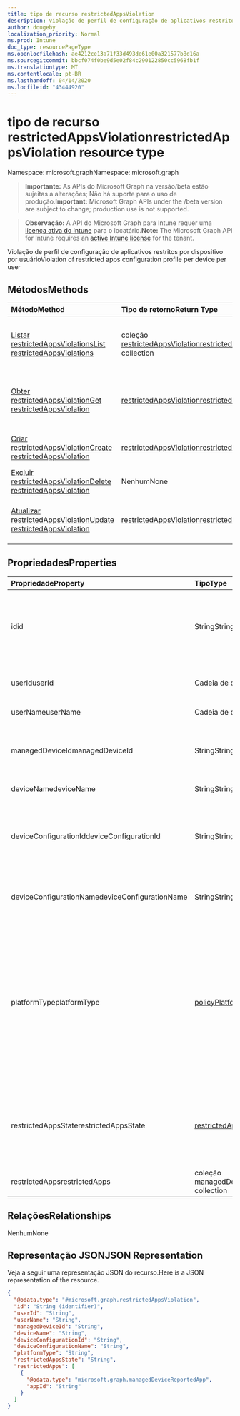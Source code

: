 ```yaml
---
title: tipo de recurso restrictedAppsViolation
description: Violação de perfil de configuração de aplicativos restritos por dispositivo por usuário
author: dougeby
localization_priority: Normal
ms.prod: Intune
doc_type: resourcePageType
ms.openlocfilehash: ae4212ce13a71f33d493de61e00a321577b8d16a
ms.sourcegitcommit: bbcf074f0be9d5e02f84c290122850cc5968fb1f
ms.translationtype: MT
ms.contentlocale: pt-BR
ms.lasthandoff: 04/14/2020
ms.locfileid: "43444920"
---
```

# <a name="restrictedappsviolation-resource-type"></a><span data-ttu-id="3148e-103">tipo de recurso restrictedAppsViolation</span><span class="sxs-lookup"><span data-stu-id="3148e-103">restrictedAppsViolation resource type</span></span>

<span data-ttu-id="3148e-104">Namespace: microsoft.graph</span><span class="sxs-lookup"><span data-stu-id="3148e-104">Namespace: microsoft.graph</span></span>

> <span data-ttu-id="3148e-105">**Importante:** As APIs do Microsoft Graph na versão/beta estão sujeitas a alterações; Não há suporte para o uso de produção.</span><span class="sxs-lookup"><span data-stu-id="3148e-105">**Important:** Microsoft Graph APIs under the /beta version are subject to change; production use is not supported.</span></span>

> <span data-ttu-id="3148e-106">**Observação:** A API do Microsoft Graph para Intune requer uma [licença ativa do Intune](https://go.microsoft.com/fwlink/?linkid=839381) para o locatário.</span><span class="sxs-lookup"><span data-stu-id="3148e-106">**Note:** The Microsoft Graph API for Intune requires an [active Intune license](https://go.microsoft.com/fwlink/?linkid=839381) for the tenant.</span></span>

<span data-ttu-id="3148e-107">Violação de perfil de configuração de aplicativos restritos por dispositivo por usuário</span><span class="sxs-lookup"><span data-stu-id="3148e-107">Violation of restricted apps configuration profile per device per user</span></span>

## <a name="methods"></a><span data-ttu-id="3148e-108">Métodos</span><span class="sxs-lookup"><span data-stu-id="3148e-108">Methods</span></span>
|<span data-ttu-id="3148e-109">Método</span><span class="sxs-lookup"><span data-stu-id="3148e-109">Method</span></span>|<span data-ttu-id="3148e-110">Tipo de retorno</span><span class="sxs-lookup"><span data-stu-id="3148e-110">Return Type</span></span>|<span data-ttu-id="3148e-111">Descrição</span><span class="sxs-lookup"><span data-stu-id="3148e-111">Description</span></span>|
|:---|:---|:---|
|[<span data-ttu-id="3148e-112">Listar restrictedAppsViolations</span><span class="sxs-lookup"><span data-stu-id="3148e-112">List restrictedAppsViolations</span></span>](../api/intune-deviceconfig-restrictedappsviolation-list.md)|<span data-ttu-id="3148e-113">coleção [restrictedAppsViolation](../resources/intune-deviceconfig-restrictedappsviolation.md)</span><span class="sxs-lookup"><span data-stu-id="3148e-113">[restrictedAppsViolation](../resources/intune-deviceconfig-restrictedappsviolation.md) collection</span></span>|<span data-ttu-id="3148e-114">Listar Propriedades e relações dos objetos [restrictedAppsViolation](../resources/intune-deviceconfig-restrictedappsviolation.md) .</span><span class="sxs-lookup"><span data-stu-id="3148e-114">List properties and relationships of the [restrictedAppsViolation](../resources/intune-deviceconfig-restrictedappsviolation.md) objects.</span></span>|
|[<span data-ttu-id="3148e-115">Obter restrictedAppsViolation</span><span class="sxs-lookup"><span data-stu-id="3148e-115">Get restrictedAppsViolation</span></span>](../api/intune-deviceconfig-restrictedappsviolation-get.md)|[<span data-ttu-id="3148e-116">restrictedAppsViolation</span><span class="sxs-lookup"><span data-stu-id="3148e-116">restrictedAppsViolation</span></span>](../resources/intune-deviceconfig-restrictedappsviolation.md)|<span data-ttu-id="3148e-117">Leia as propriedades e as relações do objeto [restrictedAppsViolation](../resources/intune-deviceconfig-restrictedappsviolation.md) .</span><span class="sxs-lookup"><span data-stu-id="3148e-117">Read properties and relationships of the [restrictedAppsViolation](../resources/intune-deviceconfig-restrictedappsviolation.md) object.</span></span>|
|[<span data-ttu-id="3148e-118">Criar restrictedAppsViolation</span><span class="sxs-lookup"><span data-stu-id="3148e-118">Create restrictedAppsViolation</span></span>](../api/intune-deviceconfig-restrictedappsviolation-create.md)|[<span data-ttu-id="3148e-119">restrictedAppsViolation</span><span class="sxs-lookup"><span data-stu-id="3148e-119">restrictedAppsViolation</span></span>](../resources/intune-deviceconfig-restrictedappsviolation.md)|<span data-ttu-id="3148e-120">Criar um novo objeto [restrictedAppsViolation](../resources/intune-deviceconfig-restrictedappsviolation.md) .</span><span class="sxs-lookup"><span data-stu-id="3148e-120">Create a new [restrictedAppsViolation](../resources/intune-deviceconfig-restrictedappsviolation.md) object.</span></span>|
|[<span data-ttu-id="3148e-121">Excluir restrictedAppsViolation</span><span class="sxs-lookup"><span data-stu-id="3148e-121">Delete restrictedAppsViolation</span></span>](../api/intune-deviceconfig-restrictedappsviolation-delete.md)|<span data-ttu-id="3148e-122">Nenhum</span><span class="sxs-lookup"><span data-stu-id="3148e-122">None</span></span>|<span data-ttu-id="3148e-123">Exclui [restrictedAppsViolation](../resources/intune-deviceconfig-restrictedappsviolation.md).</span><span class="sxs-lookup"><span data-stu-id="3148e-123">Deletes a [restrictedAppsViolation](../resources/intune-deviceconfig-restrictedappsviolation.md).</span></span>|
|[<span data-ttu-id="3148e-124">Atualizar restrictedAppsViolation</span><span class="sxs-lookup"><span data-stu-id="3148e-124">Update restrictedAppsViolation</span></span>](../api/intune-deviceconfig-restrictedappsviolation-update.md)|[<span data-ttu-id="3148e-125">restrictedAppsViolation</span><span class="sxs-lookup"><span data-stu-id="3148e-125">restrictedAppsViolation</span></span>](../resources/intune-deviceconfig-restrictedappsviolation.md)|<span data-ttu-id="3148e-126">Atualiza as propriedades de um objeto [restrictedAppsViolation](../resources/intune-deviceconfig-restrictedappsviolation.md) .</span><span class="sxs-lookup"><span data-stu-id="3148e-126">Update the properties of a [restrictedAppsViolation](../resources/intune-deviceconfig-restrictedappsviolation.md) object.</span></span>|

## <a name="properties"></a><span data-ttu-id="3148e-127">Propriedades</span><span class="sxs-lookup"><span data-stu-id="3148e-127">Properties</span></span>
|<span data-ttu-id="3148e-128">Propriedade</span><span class="sxs-lookup"><span data-stu-id="3148e-128">Property</span></span>|<span data-ttu-id="3148e-129">Tipo</span><span class="sxs-lookup"><span data-stu-id="3148e-129">Type</span></span>|<span data-ttu-id="3148e-130">Descrição</span><span class="sxs-lookup"><span data-stu-id="3148e-130">Description</span></span>|
|:---|:---|:---|
|<span data-ttu-id="3148e-131">id</span><span class="sxs-lookup"><span data-stu-id="3148e-131">id</span></span>|<span data-ttu-id="3148e-132">String</span><span class="sxs-lookup"><span data-stu-id="3148e-132">String</span></span>|<span data-ttu-id="3148e-133">Identificador exclusivo do objeto.</span><span class="sxs-lookup"><span data-stu-id="3148e-133">Unique identifier for the object.</span></span> <span data-ttu-id="3148e-134">Composto de AccountId, DeviceID, PolicyId e userId</span><span class="sxs-lookup"><span data-stu-id="3148e-134">Composed from accountId, deviceId, policyId and userId</span></span>|
|<span data-ttu-id="3148e-135">userId</span><span class="sxs-lookup"><span data-stu-id="3148e-135">userId</span></span>|<span data-ttu-id="3148e-136">Cadeia de caracteres</span><span class="sxs-lookup"><span data-stu-id="3148e-136">String</span></span>|<span data-ttu-id="3148e-137">O identificador exclusivo do usuário deve ser GUID</span><span class="sxs-lookup"><span data-stu-id="3148e-137">User unique identifier, must be Guid</span></span>|
|<span data-ttu-id="3148e-138">userName</span><span class="sxs-lookup"><span data-stu-id="3148e-138">userName</span></span>|<span data-ttu-id="3148e-139">Cadeia de caracteres</span><span class="sxs-lookup"><span data-stu-id="3148e-139">String</span></span>|<span data-ttu-id="3148e-140">Nome de usuário</span><span class="sxs-lookup"><span data-stu-id="3148e-140">User name</span></span>|
|<span data-ttu-id="3148e-141">managedDeviceId</span><span class="sxs-lookup"><span data-stu-id="3148e-141">managedDeviceId</span></span>|<span data-ttu-id="3148e-142">String</span><span class="sxs-lookup"><span data-stu-id="3148e-142">String</span></span>|<span data-ttu-id="3148e-143">O identificador exclusivo do dispositivo gerenciado deve ser GUID</span><span class="sxs-lookup"><span data-stu-id="3148e-143">Managed device unique identifier, must be Guid</span></span>|
|<span data-ttu-id="3148e-144">deviceName</span><span class="sxs-lookup"><span data-stu-id="3148e-144">deviceName</span></span>|<span data-ttu-id="3148e-145">String</span><span class="sxs-lookup"><span data-stu-id="3148e-145">String</span></span>|<span data-ttu-id="3148e-146">Nome do dispositivo</span><span class="sxs-lookup"><span data-stu-id="3148e-146">Device name</span></span>|
|<span data-ttu-id="3148e-147">deviceConfigurationId</span><span class="sxs-lookup"><span data-stu-id="3148e-147">deviceConfigurationId</span></span>|<span data-ttu-id="3148e-148">String</span><span class="sxs-lookup"><span data-stu-id="3148e-148">String</span></span>|<span data-ttu-id="3148e-149">O identificador exclusivo do perfil de configuração do dispositivo deve ser GUID</span><span class="sxs-lookup"><span data-stu-id="3148e-149">Device configuration profile unique identifier, must be Guid</span></span>|
|<span data-ttu-id="3148e-150">deviceConfigurationName</span><span class="sxs-lookup"><span data-stu-id="3148e-150">deviceConfigurationName</span></span>|<span data-ttu-id="3148e-151">String</span><span class="sxs-lookup"><span data-stu-id="3148e-151">String</span></span>|<span data-ttu-id="3148e-152">Nome do perfil de configuração do dispositivo</span><span class="sxs-lookup"><span data-stu-id="3148e-152">Device configuration profile name</span></span>|
|<span data-ttu-id="3148e-153">platformType</span><span class="sxs-lookup"><span data-stu-id="3148e-153">platformType</span></span>|[<span data-ttu-id="3148e-154">policyPlatformType</span><span class="sxs-lookup"><span data-stu-id="3148e-154">policyPlatformType</span></span>](../resources/intune-shared-policyplatformtype.md)|<span data-ttu-id="3148e-155">Tipo de plataforma.</span><span class="sxs-lookup"><span data-stu-id="3148e-155">Platform type.</span></span> <span data-ttu-id="3148e-156">Os valores possíveis são: `android`, `androidForWork`, `iOS`, `macOS`, `windowsPhone81`, `windows81AndLater`, `windows10AndLater`, `androidWorkProfile`, `windows10XProfile`, `all`.</span><span class="sxs-lookup"><span data-stu-id="3148e-156">Possible values are: `android`, `androidForWork`, `iOS`, `macOS`, `windowsPhone81`, `windows81AndLater`, `windows10AndLater`, `androidWorkProfile`, `windows10XProfile`, `all`.</span></span>|
|<span data-ttu-id="3148e-157">restrictedAppsState</span><span class="sxs-lookup"><span data-stu-id="3148e-157">restrictedAppsState</span></span>|[<span data-ttu-id="3148e-158">restrictedAppsState</span><span class="sxs-lookup"><span data-stu-id="3148e-158">restrictedAppsState</span></span>](../resources/intune-deviceconfig-restrictedappsstate.md)|<span data-ttu-id="3148e-159">Estado de aplicativos restritos.</span><span class="sxs-lookup"><span data-stu-id="3148e-159">Restricted apps state.</span></span> <span data-ttu-id="3148e-160">Os valores possíveis são: `prohibitedApps` e `notApprovedApps`.</span><span class="sxs-lookup"><span data-stu-id="3148e-160">Possible values are: `prohibitedApps`, `notApprovedApps`.</span></span>|
|<span data-ttu-id="3148e-161">restrictedApps</span><span class="sxs-lookup"><span data-stu-id="3148e-161">restrictedApps</span></span>|<span data-ttu-id="3148e-162">coleção [managedDeviceReportedApp](../resources/intune-deviceconfig-manageddevicereportedapp.md)</span><span class="sxs-lookup"><span data-stu-id="3148e-162">[managedDeviceReportedApp](../resources/intune-deviceconfig-manageddevicereportedapp.md) collection</span></span>|<span data-ttu-id="3148e-163">Lista de aplicativos restritos violados</span><span class="sxs-lookup"><span data-stu-id="3148e-163">List of violated restricted apps</span></span>|

## <a name="relationships"></a><span data-ttu-id="3148e-164">Relações</span><span class="sxs-lookup"><span data-stu-id="3148e-164">Relationships</span></span>
<span data-ttu-id="3148e-165">Nenhum</span><span class="sxs-lookup"><span data-stu-id="3148e-165">None</span></span>

## <a name="json-representation"></a><span data-ttu-id="3148e-166">Representação JSON</span><span class="sxs-lookup"><span data-stu-id="3148e-166">JSON Representation</span></span>
<span data-ttu-id="3148e-167">Veja a seguir uma representação JSON do recurso.</span><span class="sxs-lookup"><span data-stu-id="3148e-167">Here is a JSON representation of the resource.</span></span>
<!-- {
  "blockType": "resource",
  "keyProperty": "id",
  "@odata.type": "microsoft.graph.restrictedAppsViolation"
}
-->
``` json
{
  "@odata.type": "#microsoft.graph.restrictedAppsViolation",
  "id": "String (identifier)",
  "userId": "String",
  "userName": "String",
  "managedDeviceId": "String",
  "deviceName": "String",
  "deviceConfigurationId": "String",
  "deviceConfigurationName": "String",
  "platformType": "String",
  "restrictedAppsState": "String",
  "restrictedApps": [
    {
      "@odata.type": "microsoft.graph.managedDeviceReportedApp",
      "appId": "String"
    }
  ]
}
```




